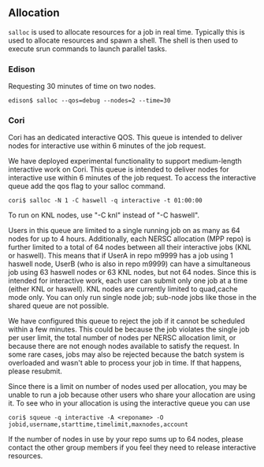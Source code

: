 ## Allocation

`salloc` is used to allocate resources for a job in real
time. Typically this is used to allocate resources and spawn a
shell. The shell is then used to execute srun commands to launch
parallel tasks.


### Edison

Requesting 30 minutes of time on two nodes.

```
edison$ salloc --qos=debug --nodes=2 --time=30
```

### Cori

Cori has an dedicated interactive QOS. This queue is intended to
deliver nodes for interactive use within 6 minutes of the job request.

We have deployed experimental functionality to support medium-length
interactive work on Cori. This queue is intended to deliver nodes for
interactive use within 6 minutes of the job request. To access the
interactive queue add the qos flag to your salloc command.

```
cori$ salloc -N 1 -C haswell -q interactive -t 01:00:00
```

To run on KNL nodes, use "-C knl" instead of "-C haswell".

Users in this queue are limited to a single running job on as many as
64 nodes for up to 4 hours. Additionally, each NERSC allocation (MPP
repo) is further limited to a total of 64 nodes between all their
interactive jobs (KNL or haswell). This means that if UserA in repo
m9999 has a job using 1 haswell node, UserB (who is also in repo
m9999) can have a simultaneous job using 63 haswell nodes or 63 KNL
nodes, but not 64 nodes. Since this is intended for interactive work,
each user can submit only one job at a time (either KNL or
haswell). KNL nodes are currently limited to quad,cache mode only. You
can only run single node job; sub-node jobs like those in the shared
queue are not possible.

We have configured this queue to reject the job if it cannot be
scheduled within a few minutes. This could be because the job violates
the single job per user limit, the total number of nodes per NERSC
allocation limit, or because there are not enough nodes available to
satisfy the request. In some rare cases, jobs may also be rejected
because the batch system is overloaded and wasn't able to process your
job in time. If that happens, please resubmit.

Since there is a limit on number of nodes used per allocation, you may
be unable to run a job because other users who share your allocation
are using it. To see who in your allocation is using the interactive
queue you can use

```
cori$ squeue -q interactive -A <reponame> -O jobid,username,starttime,timelimit,maxnodes,account
```

If the number of nodes in use by your repo sums up to 64 nodes, please
contact the other group members if you feel they need to release
interactive resources.
